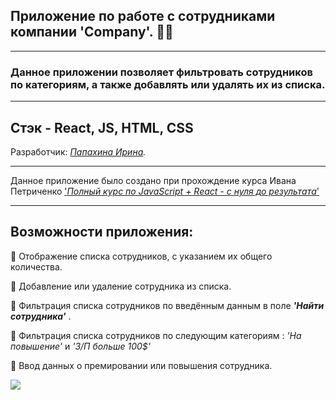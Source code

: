 ## **Приложение по работе с сотрудниками компании 'Company'**. 👩‍💻
___
### Данное приложении позволяет фильтровать сотрудников по категориям, a также добавлять или удалять их из списка.

___
## **Стэк - React, JS, HTML, CSS**

Разработчик: *[Папахина Ирина](https://github.com/PapakhinaIrina).*
____

Данное приложение было создано при прохождение курса Ивана Петриченко ['*Полный курс по JavaScript + React - с нуля до результата*'
](https://www.udemy.com/course/javascript_full/learn/lecture/14328446#overview)
___

## Возможности приложения: 

📌 Отображение списка сотрудников, с указанием их общего количества.

📌  Добавление или удаление сотрудника из списка.

📌 Фильтрация списка сотрудников по введённым данным в поле ***'Найти сотрудника'*** .

📌 Фильтрация списка сотрудников по следующим категориям : *'На повышение'* и *'З/П больше 100$'*  

📌 Ввод данных о премировании или повышения сотрудника.

![](/Applications/MAMP/htdocs/Employeers/Employeers/App.jpeg)


